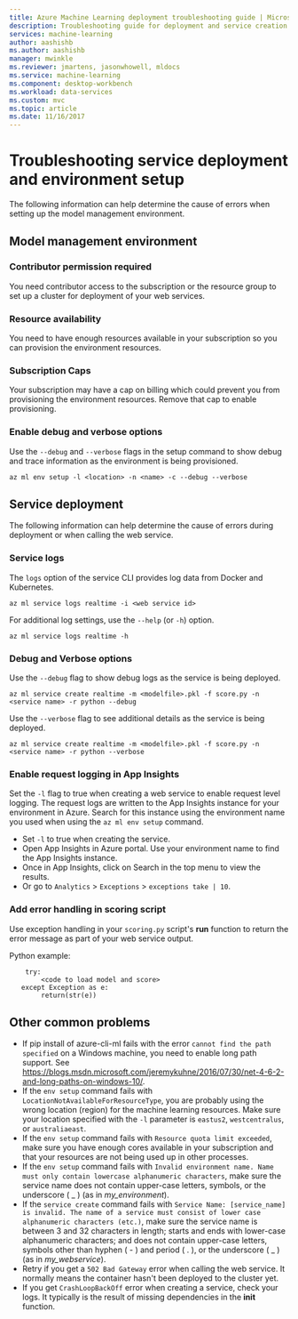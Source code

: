 ```yaml
---
title: Azure Machine Learning deployment troubleshooting guide | Microsoft Docs
description: Troubleshooting guide for deployment and service creation
services: machine-learning
author: aashishb
ms.author: aashishb
manager: mwinkle
ms.reviewer: jmartens, jasonwhowell, mldocs
ms.service: machine-learning
ms.component: desktop-workbench
ms.workload: data-services
ms.custom: mvc
ms.topic: article
ms.date: 11/16/2017
---
```


# Troubleshooting service deployment and environment setup
The following information can help determine the cause of errors when setting up the model management environment.

## Model management environment
### Contributor permission required
You need contributor access to the subscription or the resource group to set up a cluster for deployment of your web services.

### Resource availability
You need to have enough resources available in your subscription so you can provision the environment resources.

### Subscription Caps
Your subscription may have a cap on billing which could prevent you from provisioning the environment resources. Remove that cap to enable provisioning.

### Enable debug and verbose options
Use the `--debug` and  `--verbose` flags in the setup command to show debug and trace information as the environment is being provisioned.

```
az ml env setup -l <location> -n <name> -c --debug --verbose 
```

## Service deployment
The following information can help determine the cause of errors during deployment or when calling the web service.

### Service logs
The `logs` option of the service CLI provides log data from Docker and Kubernetes.

```
az ml service logs realtime -i <web service id>
```

For additional log settings, use the `--help` (or `-h`) option.

```
az ml service logs realtime -h
```

### Debug and Verbose options
Use the `--debug` flag to show debug logs as the service is being deployed.

```
az ml service create realtime -m <modelfile>.pkl -f score.py -n <service name> -r python --debug
```

Use the `--verbose` flag to see additional details as the service is being deployed.

```
az ml service create realtime -m <modelfile>.pkl -f score.py -n <service name> -r python --verbose
```

### Enable request logging in App Insights
Set the `-l` flag to true when creating a web service to enable request level logging. The request logs are written to the App Insights instance for your environment in Azure. Search for this instance using the environment name you used when using the `az ml env setup` command.

- Set `-l` to true when creating the service.
- Open App Insights in Azure portal. Use your environment name to find the App Insights instance.
- Once in App Insights, click on Search in the top menu to view the results.
- Or go to `Analytics` > `Exceptions` > `exceptions take | 10`.


### Add error handling in scoring script
Use exception handling in your `scoring.py` script's **run** function to return the error message as part of your web service output.

Python example:
```
    try:
        <code to load model and score>
   except Exception as e:
        return(str(e))
```

## Other common problems
- If pip install of azure-cli-ml fails with the error `cannot find the path specified` on a Windows machine, you need to enable long path support. See https://blogs.msdn.microsoft.com/jeremykuhne/2016/07/30/net-4-6-2-and-long-paths-on-windows-10/. 
- If the `env setup` command fails with `LocationNotAvailableForResourceType`, you are probably using the wrong location (region) for the machine learning resources. Make sure your location specified with the `-l` parameter is `eastus2`, `westcentralus`, or `australiaeast`.
- If the `env setup` command fails with `Resource quota limit exceeded`, make sure you have enough cores available in your subscription and that your resources are not being used up in other processes.
- If the `env setup` command fails with `Invalid environment name. Name must only contain lowercase alphanumeric characters`, make sure the service name does not contain upper-case letters, symbols, or the underscore ( _ ) (as in *my_environment*).
- If the `service create` command fails with `Service Name: [service_name] is invalid. The name of a service must consist of lower case alphanumeric characters (etc.)`, make sure the service name is between 3 and 32 characters in length; starts and ends with lower-case alphanumeric characters; and does not contain upper-case letters, symbols other than hyphen ( - ) and period ( . ), or the underscore ( _ ) (as in *my_webservice*).
- Retry if you get a `502 Bad Gateway` error when calling the web service. It normally means the container hasn't been deployed to the cluster yet.
- If you get `CrashLoopBackOff` error when creating a service, check your logs. It typically is the result of missing dependencies in the **init** function.
